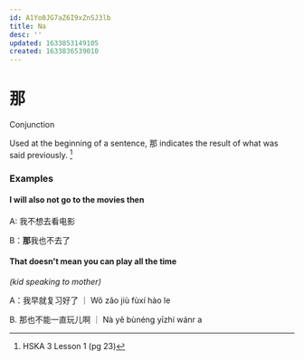 ```yaml
---
id: A1Yo0JG7aZ6I9xZnSJ3lb
title: Na
desc: ''
updated: 1633853149105
created: 1633836539010
---
```


# 那

Conjunction

Used at the beginning of a sentence, 那 indicates the result of what was said previously. [^1]

### Examples

#### I will also not go to the movies then
A: 我不想去看电影

B：**那**我也不去了

#### That doesn't mean you can play all the time

_(kid speaking to mother)_

A：我早就复习好了 ｜ Wǒ zǎo jiù fùxí hào le

B. 那也不能一直玩儿啊 ｜ Nà yě bùnéng yīzhí wánr a

[^1]:HSKA 3 Lesson 1 (pg 23)